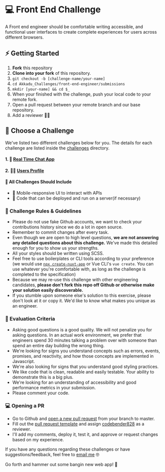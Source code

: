 # 💻 Front End Challenge

A Front end engineer should be comfortable writing accessible, and functional user interfaces to create complete experiences for users across different browsers.

## ⚡️ Getting Started
1. **Fork** this repository
2. **Clone into your fork** of this repository.
3. `git checkout -b [challenge-name/your-name]`
4. `cd Akkadu_Challenges/front-end-engineer/submissions`
5. `mkdir [your-name] && cd $_`
6. When your finished with the challenge, push your local code to your remote fork.
7. Open a pull request between your remote branch and our base repository.
8. Add a reviewer 👍🏽

## 🏓 Choose a Challenge
We've listed two different challenges below for you. The details for each challenge are listed inside the [challenges](./challenges/) directory.

#### 1. 💬 [Real Time Chat App](./challenges/real-time-chat-app.md)
#### 2. 👩🏼 [Users Profile](./challenges/personal-profile-viewer.md)


#### 🐚 All Challenges Should Include
- 📱 Mobile-responsive UI to interact with APIs
- 👾 Code that can be deployed and run on a server(if necessary)

### 🔴 Challenge Rules & Guidelines
- Please do not use fake Github accounts, we want to check your contributions history since we do a lot in open source.
- Remember to commit changes after every task.
- Even though we are open to high level questions, **we are not answering any detailed questions about this challenge.** We've made this detailed enough for you to show us your strengths.
- All your styles should be written using SCSS.
- Feel free to use boilerplates or CLI tools according to your preference (we would use [`npx create-nuxt-app`][create-nuxt-app] or Vue CLI's `vue create`. You can use whatever you're comfortable with, as long as the challenge is completed to the specification)
- Because we may re-use this challenge with other engineering candidates, **please don't fork this repo off Github or otherwise make your solution easily discoverable.**
- If you stumble upon someone else's solution to this exercise, please don't look at it or copy it. We'd like to know what makes you unique as an engineer.

### 👗 Evaluation Criteria
- Asking good questions is a good quality. We will not penalize you for asking questions. In an actual work environment, we prefer that engineers spend 30 minutes talking a problem over with someone than spend an entire day building the wrong thing.
- We're looking for signs you understand concepts such as errors, events, promises, and reactivity, and how those concepts are implemented in Javascript.
- We're also looking for signs that you understand good styling practices.
- We like code that is clean, readable and easily testable. Your ability to demonstrate this is a big plus.
- We're looking for an understanding of accessibility and good performance metrics in your submission.
- Please comment your code.

### 💻 Opening a PR

- Go to Github and [open a new pull request][open-pull-request] from your branch to master.
- Fill out the [pull request template][pull-request-template] and assign [codebender828][codebender828] as a reviewer.
- I'll add my comments, deploy it, test it, and approve or request changes based on my experience.

If you have any questions regarding these challenges or have suggestions/feedback, feel free to [email me](mailto:jonas@xmt.chat?subject=Akkadu%20Challenges%20Feedback) 🤓

Go forth and hammer out some bangin new web app! 🔨

[create-nuxt-app]: https://nuxtjs.org/guide/installation/
[open-pull-request]: https://github.com/Akkadu/Akkadu_Challenges/compare
[pull-request-template]: https://github.com/Akkadu/Akkadu_Challenges/blob/master/.github/pull_request_template.md
[codebender828]: https://github.com/codebender828
